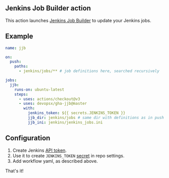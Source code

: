## Jenkins Job Builder action

This action launches [Jenkins Job Builder](https://jenkins-job-builder.readthedocs.io/en/latest/) to update your Jenkins jobs.

## Example

```yaml
name: jjb

on:
  push:
    paths:
      - jenkins/jobs/** # job definitions here, searched recursively

jobs:
  jjb:
    runs-on: ubuntu-latest
    steps:
      - uses: actions/checkout@v3
      - uses: devopsx/gha-jjb@master
        with:
          jenkins_token: ${{ secrets.JENKINS_TOKEN }}
          jjb_dir: jenkins/jobs # same dir with definitions as in push stanza
          jjb_ini: jenkins/jenkins_jobs.ini
```

## Configuration

1. Create Jenkins [API token](https://www.jenkins.io/blog/2018/07/02/new-api-token-system/).
2. Use it to create `JENKINS_TOKEN` [secret](https://docs.github.com/en/actions/reference/encrypted-secrets#creating-encrypted-secrets-for-a-repository) in repo settings.
3. Add workflow yaml, as described above.

That's it!
